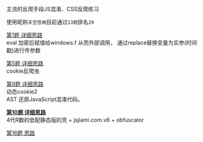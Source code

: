 主流的反爬手段JS混淆、CSS反爬练习  

使用昵称`天空宫阙`目前通过`13题`排名`29`

[第1题 详细思路](./note/match01.md)    
eval 加密后赋值给windows.f 从而外部调用， 通过replace替换变量为实参(时间戳)进行传参数

[第5题 详细思路](./note/match05.md)   
cookie反爬虫

[第9题 详细思路](./note/match09.md)   
动态cookie2  
AST 还原JavaScript混淆代码。  

[**第10题 详细思路**](./match10/readme.md)  
4代R数的低配静态版的壳 + jsjiami.com.v6 + obfuscator  


[第16题 思路](./match16/readme.md)
